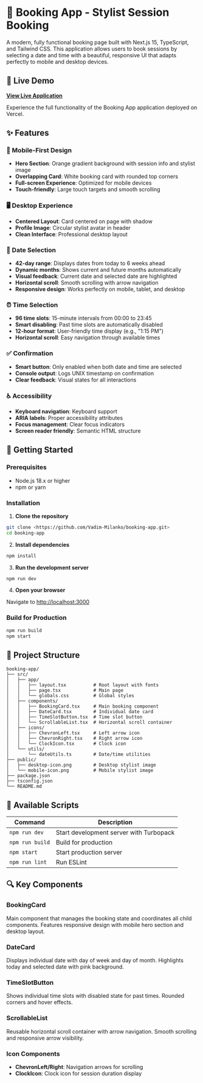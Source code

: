 # 📅 Booking App - Stylist Session Booking

A modern, fully functional booking page built with Next.js 15, TypeScript, and Tailwind CSS. This application allows users to book sessions by selecting a date and time with a beautiful, responsive UI that adapts perfectly to mobile and desktop devices.


## 🚀 Live Demo

**[View Live Application](https://booking-app-smoky-eight.vercel.app/)**

Experience the full functionality of the Booking App application deployed on Vercel.

## ✨ Features

### 📱 Mobile-First Design
- **Hero Section**: Orange gradient background with session info and stylist image
- **Overlapping Card**: White booking card with rounded top corners
- **Full-screen Experience**: Optimized for mobile devices
- **Touch-friendly**: Large touch targets and smooth scrolling

### 🖥️ Desktop Experience
- **Centered Layout**: Card centered on page with shadow
- **Profile Image**: Circular stylist avatar in header
- **Clean Interface**: Professional desktop layout

### 📆 Date Selection
- **42-day range**: Displays dates from today to 6 weeks ahead
- **Dynamic months**: Shows current and future months automatically
- **Visual feedback**: Current date and selected date are highlighted
- **Horizontal scroll**: Smooth scrolling with arrow navigation
- **Responsive design**: Works perfectly on mobile, tablet, and desktop

### ⏰ Time Selection
- **96 time slots**: 15-minute intervals from 00:00 to 23:45
- **Smart disabling**: Past time slots are automatically disabled
- **12-hour format**: User-friendly time display (e.g., "1:15 PM")
- **Horizontal scroll**: Easy navigation through available times

### ✅ Confirmation
- **Smart button**: Only enabled when both date and time are selected
- **Console output**: Logs UNIX timestamp on confirmation
- **Clear feedback**: Visual states for all interactions

### ♿ Accessibility
- **Keyboard navigation**: Keyboard support
- **ARIA labels**: Proper accessibility attributes
- **Focus management**: Clear focus indicators
- **Screen reader friendly**: Semantic HTML structure

## 🚀 Getting Started

### Prerequisites

- Node.js 18.x or higher
- npm or yarn

### Installation

1. **Clone the repository**
```bash
git clone <https://github.com/Vadim-Milanko/booking-app.git>
cd booking-app
```

2. **Install dependencies**
```bash
npm install
```

3. **Run the development server**
```bash
npm run dev
```

4. **Open your browser**

Navigate to [http://localhost:3000](http://localhost:3000)

### Build for Production

```bash
npm run build
npm start
```

## 📁 Project Structure

```
booking-app/
├── src/
│   ├── app/
│   │   ├── layout.tsx          # Root layout with fonts
│   │   ├── page.tsx            # Main page
│   │   └── globals.css         # Global styles
│   ├── components/
│   │   ├── BookingCard.tsx     # Main booking component
│   │   ├── DateCard.tsx        # Individual date card
│   │   ├── TimeSlotButton.tsx  # Time slot button
│   │   └── ScrollableList.tsx  # Horizontal scroll container
│   ├── icons/
│   │   ├── ChevronLeft.tsx     # Left arrow icon
│   │   ├── ChevronRight.tsx    # Right arrow icon
│   │   └── ClockIcon.tsx       # Clock icon
│   └── utils/
│       └── dateUtils.ts        # Date/time utilities
├── public/
│   ├── desktop-icon.png        # Desktop stylist image
│   └── mobile-icon.png         # Mobile stylist image
├── package.json
├── tsconfig.json
└── README.md
```

## 📝 Available Scripts

| Command | Description |
|---------|-------------|
| `npm run dev` | Start development server with Turbopack |
| `npm run build` | Build for production |
| `npm start` | Start production server |
| `npm run lint` | Run ESLint |

## 🔍 Key Components

### BookingCard
Main component that manages the booking state and coordinates all child components. Features responsive design with mobile hero section and desktop layout.

### DateCard
Displays individual date with day of week and day of month. Highlights today and selected date with pink background.

### TimeSlotButton
Shows individual time slots with disabled state for past times. Rounded corners and hover effects.

### ScrollableList
Reusable horizontal scroll container with arrow navigation. Smooth scrolling and responsive arrow visibility.

### Icon Components
- **ChevronLeft/Right**: Navigation arrows for scrolling
- **ClockIcon**: Clock icon for session duration display
